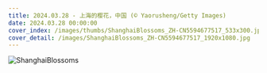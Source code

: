 ```yaml
---
title: 2024.03.28 - 上海的樱花，中国 (© Yaorusheng/Getty Images)
date: 2024.03.28 00:00:00
cover_index: /images/thumbs/ShanghaiBlossoms_ZH-CN5594677517_533x300.jpg
cover_detail: /images/ShanghaiBlossoms_ZH-CN5594677517_1920x1080.jpg
---
```


![ShanghaiBlossoms](/images/ShanghaiBlossoms_ZH-CN5594677517_1920x1080.jpg)
